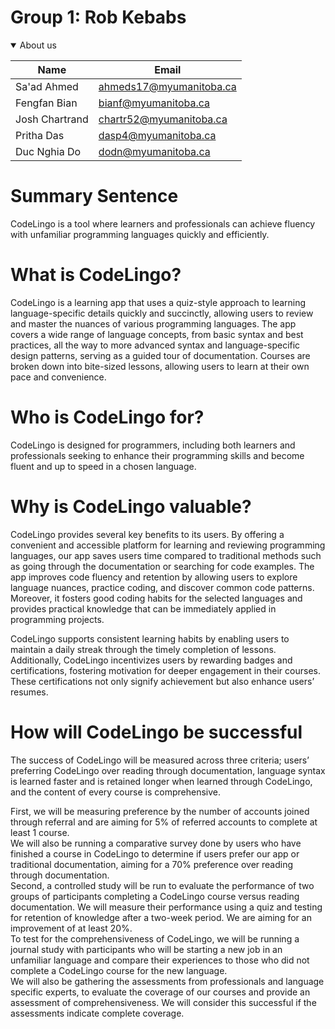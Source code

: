# Group 1: Rob Kebabs

<details open>
<summary>About us</summary>

| Name | Email |
| ------ | ------ |
|   Sa'ad Ahmed     |     ahmeds17@myumanitoba.ca   |
|     Fengfan Bian   |     bianf@myumanitoba.ca   |
|   Josh Chartrand    |    chartr52@myumanitoba.ca   |
|    Pritha Das   |    dasp4@myumanitoba.ca  |
|   Duc Nghia Do   |     dodn@myumanitoba.ca   |

</details>

# Summary Sentence

CodeLingo is a tool where learners and professionals can achieve fluency with unfamiliar programming languages quickly and efficiently.

# What is CodeLingo?

CodeLingo is a learning app that uses a quiz-style approach to learning language-specific details quickly and succinctly, allowing users to review and master the nuances of various programming languages. The app covers a wide range of language concepts, from basic syntax and best practices, all the way to more advanced syntax and language-specific design patterns, serving as a guided tour of documentation. Courses are broken down into bite-sized lessons, allowing users to learn at their own pace and convenience. 

# Who is CodeLingo for?

CodeLingo is designed for programmers, including both learners and professionals seeking to enhance their programming skills and become fluent and up to speed in a chosen language.

# Why is CodeLingo valuable?

CodeLingo provides several key benefits to its users. By offering a convenient and accessible platform for learning and reviewing programming languages, our app saves users time compared to traditional methods such as going through the documentation or searching for code examples. The app improves code fluency and retention by allowing users to explore language nuances, practice coding, and discover common code patterns. Moreover, it fosters good coding habits for the selected languages and provides practical knowledge that can be immediately applied in programming projects.

CodeLingo supports consistent learning habits by enabling users to maintain a daily streak through the timely completion of lessons. Additionally, CodeLingo incentivizes users by rewarding badges and certifications, fostering motivation for deeper engagement in their courses. These certifications not only signify achievement but also enhance users’ resumes.

# How will CodeLingo be successful

The success of CodeLingo will be measured across three criteria; users’ preferring CodeLingo over reading through documentation, language syntax is learned faster and is retained longer when learned through CodeLingo, and the content of every course is comprehensive.

First, we will be measuring preference by the number of accounts joined through referral and are aiming for 5% of referred accounts to complete at least 1 course.  
We will also be running a comparative survey done by users who have finished a course in CodeLingo to determine if users prefer our app or traditional documentation, aiming for a 70% preference over reading through documentation.  
Second, a controlled study will be run to evaluate the performance of two groups of participants completing a CodeLingo course versus reading documentation. We will measure their performance using a quiz and testing for retention of knowledge after a two-week period. We are aiming for an improvement of at least 20%.  
To test for the comprehensiveness of CodeLingo, we will be running a journal study with participants who will be starting a new job in an unfamiliar language and compare their experiences to those who did not complete a CodeLingo course for the new language.  
We will also be gathering the assessments from professionals and language specific experts, to evaluate the coverage of our courses and provide an assessment of comprehensiveness. We will consider this successful if the assessments indicate complete coverage.


